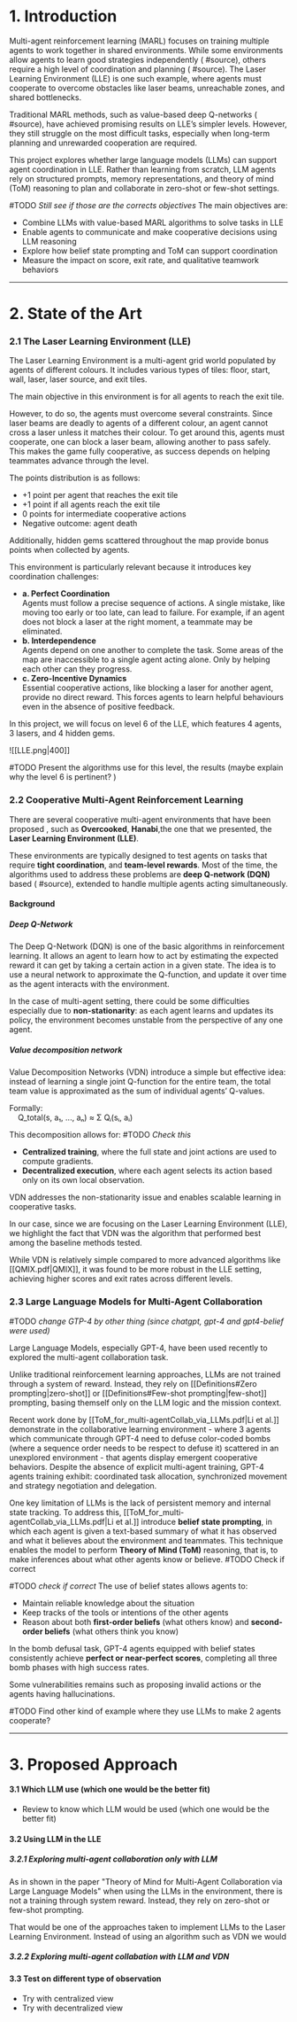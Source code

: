 

# 1. Introduction 

Multi-agent reinforcement learning (MARL) focuses on training multiple agents to work together in shared environments. While some environments allow agents to learn good strategies independently ( #source), others require a high level of coordination and planning ( #source). The Laser Learning Environment (LLE) is one such example, where agents must cooperate to overcome obstacles like laser beams, unreachable zones, and shared bottlenecks.   

Traditional MARL methods, such as value-based deep Q-networks ( #source), have achieved promising results on LLE’s simpler levels. However, they still struggle on the most difficult tasks, especially when long-term planning and unrewarded cooperation are required.

This project explores whether large language models (LLMs) can support agent coordination in LLE. Rather than learning from scratch, LLM agents rely on structured prompts, memory representations, and theory of mind (ToM) reasoning to plan and collaborate in zero-shot or few-shot settings.

#TODO *Still see if those are the corrects objectives*
The main objectives are:
- Combine LLMs with value-based MARL algorithms to solve tasks in LLE
- Enable agents to communicate and make cooperative decisions using LLM reasoning
- Explore how belief state prompting and ToM can support coordination
- Measure the impact on score, exit rate, and qualitative teamwork behaviors

---

# 2. State of the Art 


### 2.1 The Laser Learning Environment (LLE)

The Laser Learning Environment is a multi-agent grid world populated by agents of different colours. It includes various types of tiles: floor, start, wall, laser, laser source, and exit tiles.

The main objective in this environment is for all agents to reach the exit tile.

However, to do so, the agents must overcome several constraints. Since laser beams are deadly to agents of a different colour, an agent cannot cross a laser unless it matches their colour. To get around this, agents must cooperate, one can block a laser beam, allowing another to pass safely. This makes the game fully cooperative, as success depends on helping teammates advance through the level.

The points distribution is as follows: 
- +1 point per agent that reaches the exit tile
- +1 point if all agents reach the exit tile 
- 0 points for intermediate cooperative actions
- Negative outcome: agent death

Additionally, hidden gems scattered throughout the map provide bonus points when collected by agents.

This environment is particularly relevant because it introduces key coordination challenges:

- **a. Perfect Coordination**  
    Agents must follow a precise sequence of actions. A single mistake, like moving too early or too late, can lead to failure. For example, if an agent does not block a laser at the right moment, a teammate may be eliminated.
- **b. Interdependence**  
    Agents depend on one another to complete the task. Some areas of the map are inaccessible to a single agent acting alone. Only by helping each other can they progress.
- **c. Zero-Incentive Dynamics**  
    Essential cooperative actions, like blocking a laser for another agent, provide no direct reward. This forces agents to learn helpful behaviours even in the absence of positive feedback.

In this project, we will focus on level 6 of the LLE, which features 4 agents, 3 lasers, and 4 hidden gems.

![[LLE.png|400]]

#TODO   Present the algorithms use for this level, the results (maybe explain why the level 6 is pertinent? )

### 2.2 Cooperative Multi-Agent Reinforcement Learning

There are several cooperative multi-agent environments that have been proposed , such as **Overcooked**, **Hanabi**,the one that we presented,  the **Laser Learning Environment (LLE)**.

These environments are typically designed to test agents on tasks that require **tight coordination**, and **team-level rewards**. Most of the time, the algorithms used to address these problems are **deep Q-network (DQN)** based ( #source), extended to handle multiple agents acting simultaneously.

#### Background 

##### Deep Q-Network 

The Deep Q-Network (DQN) is one of the basic algorithms in reinforcement learning. It allows an agent to learn how to act by estimating the expected reward it can get by taking a certain action in a given state. The idea is to use a neural network to approximate the Q-function, and update it over time as the agent interacts with the environment.

In the case of multi-agent setting, there could be some difficulties especially due to **non-stationarity**: as each agent learns and updates its policy, the environment becomes unstable from the perspective of any one agent.

##### Value decomposition network 

Value Decomposition Networks (VDN) introduce a simple but effective idea: instead of learning a single joint Q-function for the entire team, the total team value is approximated as the sum of individual agents’ Q-values.

Formally:  
    Q_total(s, a₁, ..., aₙ) ≈ Σ Qᵢ(sᵢ, aᵢ)

This decomposition allows for:
#TODO *Check this* 
- **Centralized training**, where the full state and joint actions are used to compute gradients.
- **Decentralized execution**, where each agent selects its action based only on its own local observation.

VDN addresses the non-stationarity issue and enables scalable learning in cooperative tasks.

In our case, since we are focusing on the Laser Learning Environment (LLE), we highlight the fact that VDN was the algorithm that performed best among the baseline methods tested.

While VDN is relatively simple compared to more advanced algorithms like [[QMIX.pdf|QMIX]], it was found to be more robust in the LLE setting, achieving higher scores and exit rates across different levels.

### 2.3 Large Language Models for Multi-Agent Collaboration

#TODO *change GTP-4 by other thing (since chatgpt, gpt-4 and gpt4-belief were used)*

Large Language Models, especially GPT-4, have been used recently to explored the multi-agent collaboration task. 

Unlike traditional reinforcement learning approaches, LLMs are not trained through a system of reward. Instead, they rely on [[Definitions#Zero prompting|zero-shot]] or [[Definitions#Few-shot prompting|few-shot]] prompting, basing themself only on the LLM logic and the mission context. 

Recent work done by [[ToM_for_multi-agentCollab_via_LLMs.pdf|Li et al.]] demonstrate in the collaborative learning environment - where 3 agents which communicate through GPT-4 need to defuse color-coded bombs (where a sequence order needs to be respect to defuse it) scattered in an unexplored environment - that agents display emergent cooperative behaviors. 
Despite the absence of explicit multi-agent training, GPT-4 agents training exhibit: coordinated task allocation, synchronized movement and strategy negotiation and delegation. 

One key limitation of LLMs is the lack of persistent memory and internal state tracking. To address this, [[ToM_for_multi-agentCollab_via_LLMs.pdf|Li et al.]] introduce **belief state prompting**, in which each agent is given a text-based summary of what it has observed and what it believes about the environment and teammates. This technique enables the model to perform **Theory of Mind (ToM)** reasoning, that is, to make inferences about what other agents know or believe. #TODO Check 
if correct 

#TODO  *check if correct*
The use of belief states allows agents to: 
- Maintain reliable knowledge about the situation
- Keep tracks of the tools or intentions of the other agents 
- Reason about both **first-order beliefs** (what others know) and **second-order beliefs** (what others think you know)

In the bomb defusal task, GPT-4 agents equipped with belief states consistently achieve **perfect or near-perfect scores**, completing all three bomb phases with high success rates.

Some vulnerabilities remains such as proposing invalid actions or the agents having 
hallucinations.

#TODO  Find other kind of example where they use LLMs to make 2 agents cooperate? 



--- 

# 3. Proposed Approach

#### 3.1 Which LLM use (which one would be the better fit)

- Review to know which LLM would be used (which one would be the better fit)

#### 3.2 Using LLM in the LLE 

##### 3.2.1 Exploring multi-agent collaboration only with LLM

As in shown in the paper "Theory of Mind for Multi-Agent Collaboration via Large Language Models" when using the LLMs in the environment, there is not a training through system reward. Instead, they rely on zero-shot or few-shot prompting. 

That would be one of the approaches taken to implement LLMs to the Laser Learning Environment. 
Instead of using an algorithm such as VDN we would  

##### 3.2.2 Exploring multi-agent collabation with LLM and VDN 

#### 3.3 Test on different type of observation

- Try with centralized view 
- Try with decentralized view 





